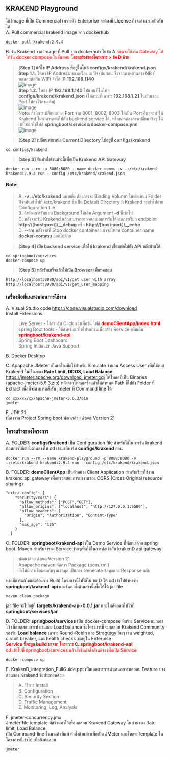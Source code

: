 ## KRAKEND Playground  
ใช้ Image ที่เป็น Commercial เพราะตัว Enterprise จะต้องมี License ถึงจะสามารถเปิดรันได้  
A. Pull commercial krakend image จาก dockerhub   
```
docker pull krakend:2.9.4  
```
B. รัน Krakend จาก Image ที่ Pull จาก dockerhub ในข้อ A <font color="red">ก่อนจะใช้งาน Gateway ได้ ให้รัน docker compose ในขั้นตอน **โครงสร้างของโครงการ > ข้อ D ด้วย**</font>  
> **[Step 1] แก้ไข IP Address ที่อยู่ในไฟล์ configs/krakend/krakend.json**  
 **Step 1.1.** ให้หา IP Address ของเครื่อง ณ ปัจจุบันก่อน ซึ่งจากภาพด้านล่าง NB ที่ทดสอบต่อกับ WIFI จึงได้ IP **192.168.1140**  
    ![image](https://github.com/user-attachments/assets/ab3d9937-8147-45e9-b18f-5032f4bcc96b)  
 **Step 1.2.** ให้นำ IP **192.168.1.140** ไปแทนที่ในไฟล์ **configs/krakend/krakend.json**  (ให้แทนที่เฉพาะ **192.168.1.21** ในส่วนของ Port ให้คงไว้ตามเดิม)  
    ![image](https://github.com/user-attachments/assets/2727c1db-d4b4-408b-8413-31612d9bec27)  
 Note: ถ้ามีการเปลี่ยนแปลง Port จาก 8001, 8002, 8003 ให้เป็น Port อื่นๆจะทำให้ Krakend ไม่สามารถต่อไปกับ backend service ได้, หรือหากต้องการเปลี่ยนจริงๆ ให้เข้าไปแก้ไขไฟล์ **springboot/services/docker-compose.yml**  
![image](https://github.com/user-attachments/assets/03e46023-7697-4cee-a02e-2167a9e9d53f)




> **[Step 2] เปลี่ยนตำแหน่ง Current Directory ไปอยู่ที่  configs/krakend**  
```
cd configs/krakend
```
> **[Step 3] รันคำสั่งด้านล่างนี้เพื่อเปิด Krakend API Gateway**  
```
docker run --rm -p 8080:8080 --name docker-commu -v .:/etc/krakend krakend:2.9.4 run --config /etc/krakend/krakend.json
```
#### Note:  
> A. __-v .:/etc/krakend__  หมายถึง ต้องการจะ Binding Volumn ในตำแหน่ง Folder ปัจจุบันเข้าไปที่ /etc/krakend ซึ่งเป็น Default Directory ที่ Krakend จะเข้าไปอ่าน Configuration file  
> B. ถ้าต้องการรันแบบ Background ให้เติม Argument __-d__ นี้เข้าไป  
> C. หลังจากรัน Krakend แล้วสามารถตรวจสอบผลการรันได้จากการเรียก endpoint **http://[host:post]/__debug** หรือ **http://[host:port]/__echo**  
> D. **--rm** หลังจากที่ Stop docker container แล้วจะให้ลบ container name **docker-commu** ออกไปด้วย


> **[Step 4] เปิด backend service เพื่อให้ krakend เชื่อมต่อไปยัง API หลังบ้านได้**  
```
cd springboot/services
docker-compose up
```

> **[Step 5] หลังรันเสร็จแล้วให้เปิด Browser เพื่อทดสอบ**  
```
http://localhost:8080/api/v1/get_user_with_array
http://localhost:8080/api/v1/get_user_mapping
```

### เครื่องมือที่แนะนำก่อนการใช้งาน  
A. Visual Studio code  https://code.visualstudio.com/download  
 Install Extensions  
> Live Server - ใช้สำหรับ Click ขวาเพื่อรัน ไฟล์ <font color="red">**demoClientApp/index.html**</font>  
> spring Boot tools  - ใช้สำหรับแก้ไขโปรแกรมเพื่อสร้าง Service เพิ่มเติม <font color="red">**springboot/krakend-api**</font>  
> Spring Boot Dashboard  
> Spring Initializr Java Support  

B. Docker Desktop  

C. Apapache JMeter เป็นเครื่องมือใช้สำหรับ Simulate จำนวน Access User เพื่อใช้เทส Krakend ในเรื่องของ **Rate Limit, DDOS, Load Balance**  
https://jmeter.apache.org/download_jmeter.cgi  ให้โหลดที่เป็น Binaries (apache-jmeter-5.6.3.zip) หลังจากโหลดเสร็จแล้วให้กำหนด Path ชี้ไปยัง Folder ที่ Extract เพื่อที่จะสามารถสั่งรัน jmeter ที่ Command line ได้  
```
cd xxx/xx/xx/apache-jmeter-5.6.3/bin  
jmeter
```

E. JDK 21  
  เนื่องจาก Project Spring boot พัฒนาด้วย Java Version 21  

### โครงสร้างของโครงการ  
A. FOLDER: **configs/krakend** เป็น Configuration file สำหรับใช้ในการรัน krakend  
ก่อนการใช้คำสั่งด้านล่างให้ cd เข้ามาที่พาร์ท **configs/krakend** ก่อน  
```
docker run --rm --name krakend-playground -p 8088:8080 -v .:/etc/krakend krakend:2.9.4 run --config /etc/krakend/krakend.json
```

B. FOLDER: **demoClientApp** เป็นตัวอย่าง Client Application สำหรับเรียกใช้งาน krakend api gateway เพื่อตรวจสอบการทำงานของ CORS (Cross Original resource sharing)  
```
"extra_config": {
    "security/cors": {
      "allow_methods": ["POST","GET"],
      "allow_origins": ["localhost", "http://127.0.0.1:5500"],
      "allow_headers": [
        "Origin", "Authorization", "Content-Type"
      ],
      "max_age": "12h"
    }
  }
```

C. FOLDER: **springboot/krakend-api** เป็น Demo Service ที่พัฒนาด้วย  spring boot, Maven สำหรับจำรอง Service ง่ายๆเพื่อใช้ในการต่อเข้ากับ krakenD api gateway  
> พัฒนาด้วย Java Version 21  
> Apapache maven จัดการ Package (pom.xml)  
> ยังไม่มีการเชื่อมต่อกับฐานข้อมูล เป็นการ Generate ข้อมูลและ Response กลับ   

หากมีการแก้ไขและต้องการ Build โครงการนี้ไปใช้ใน ข้อ D ให้ cd เข้าไปยังพาร์ท **springboot/krakend-api** และรันคำสั่งด้านล่างนี้เพื่อให้ได้ jar file  
```
maven clean package
```  
jar file จะไปอยู่ที่ **targets/krakend-api-0.0.1.jar** และให้คัดลอกไปไว้ที่ **springboot/services/jar**  

D. FOLDER: **springboot/services** เป็น docker-compose ที่สร้าง Service แยกเอาไว้ เพื่อทดสอบการทำงานของ Load balance  ซึ่งโครงการนี้จะทดสอบ Krakend Community รองรับ **Load balance** เฉพาะ Round-Robin และ Stragtegy อื่นๆ เช่น weighted, circuit breaker, และ health checks  จะอยู่ใน Enterpise  
<font color="red">**Service นี้จะถูก build มาจาก โครงการ C. springboot/krakend-api**</font>  
<font color="red">cd เข้าไปที่ springboot/services แล้วสั่งรันคำสั่งด้านล่าง เพื่อเปิด Service</font>  
```
docker-compose up
```


E. KrakenD_integration_FullGuide.ppt  เป็นเอกสารการนำเสนอการทดสอบ Feature บางส่วนของ Krakend ซึ่งประกอบด้วย  
> A. วิธีการ Install  
> B. Configuration  
> C. Security Section  
> D. Traffic Management  
> E. Monitoring, Log, Analysis   


F. jmeter-concurrency.jmx  
Jmeter file template ที่สร้างเอาไว้เพื่อทดสอบ Krakend Gateway ในส่วนของ Rate limit, Load Balance  
เปิด Command-line ขึ้นมาแล้วพิมพ์ คำสั่งด้านล่างเพื่อเปิด JMeter และโหลด Template ในโครงการนี้เข้าไป เพื่อยิงทดสอบ  
```
jmeter
```





